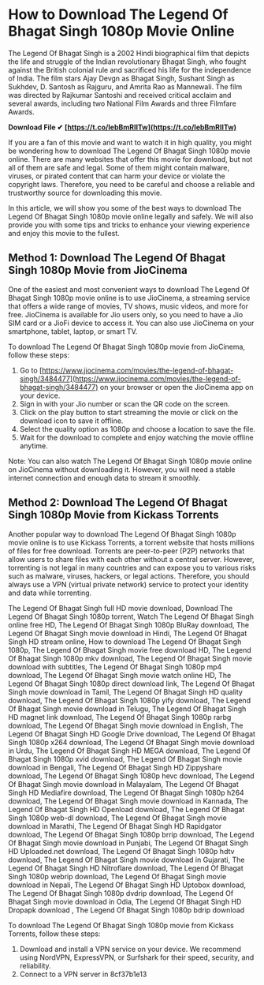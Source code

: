 
 
# How to Download The Legend Of Bhagat Singh 1080p Movie Online
 
The Legend Of Bhagat Singh is a 2002 Hindi biographical film that depicts the life and struggle of the Indian revolutionary Bhagat Singh, who fought against the British colonial rule and sacrificed his life for the independence of India. The film stars Ajay Devgn as Bhagat Singh, Sushant Singh as Sukhdev, D. Santosh as Rajguru, and Amrita Rao as Mannewali. The film was directed by Rajkumar Santoshi and received critical acclaim and several awards, including two National Film Awards and three Filmfare Awards.
 
**Download File ✔ [https://t.co/lebBmRIITw](https://t.co/lebBmRIITw)**


 
If you are a fan of this movie and want to watch it in high quality, you might be wondering how to download The Legend Of Bhagat Singh 1080p movie online. There are many websites that offer this movie for download, but not all of them are safe and legal. Some of them might contain malware, viruses, or pirated content that can harm your device or violate the copyright laws. Therefore, you need to be careful and choose a reliable and trustworthy source for downloading this movie.
 
In this article, we will show you some of the best ways to download The Legend Of Bhagat Singh 1080p movie online legally and safely. We will also provide you with some tips and tricks to enhance your viewing experience and enjoy this movie to the fullest.
 
## Method 1: Download The Legend Of Bhagat Singh 1080p Movie from JioCinema
 
One of the easiest and most convenient ways to download The Legend Of Bhagat Singh 1080p movie online is to use JioCinema, a streaming service that offers a wide range of movies, TV shows, music videos, and more for free. JioCinema is available for Jio users only, so you need to have a Jio SIM card or a JioFi device to access it. You can also use JioCinema on your smartphone, tablet, laptop, or smart TV.
 
To download The Legend Of Bhagat Singh 1080p movie from JioCinema, follow these steps:
 
1. Go to [https://www.jiocinema.com/movies/the-legend-of-bhagat-singh/3484477](https://www.jiocinema.com/movies/the-legend-of-bhagat-singh/3484477) on your browser or open the JioCinema app on your device.
2. Sign in with your Jio number or scan the QR code on the screen.
3. Click on the play button to start streaming the movie or click on the download icon to save it offline.
4. Select the quality option as 1080p and choose a location to save the file.
5. Wait for the download to complete and enjoy watching the movie offline anytime.

Note: You can also watch The Legend Of Bhagat Singh 1080p movie online on JioCinema without downloading it. However, you will need a stable internet connection and enough data to stream it smoothly.
 
## Method 2: Download The Legend Of Bhagat Singh 1080p Movie from Kickass Torrents
 
Another popular way to download The Legend Of Bhagat Singh 1080p movie online is to use Kickass Torrents, a torrent website that hosts millions of files for free download. Torrents are peer-to-peer (P2P) networks that allow users to share files with each other without a central server. However, torrenting is not legal in many countries and can expose you to various risks such as malware, viruses, hackers, or legal actions. Therefore, you should always use a VPN (virtual private network) service to protect your identity and data while torrenting.
 
The Legend Of Bhagat Singh full HD movie download,  Download The Legend Of Bhagat Singh 1080p torrent,  Watch The Legend Of Bhagat Singh online free HD,  The Legend Of Bhagat Singh 1080p BluRay download,  The Legend Of Bhagat Singh movie download in Hindi,  The Legend Of Bhagat Singh HD stream online,  How to download The Legend Of Bhagat Singh 1080p,  The Legend Of Bhagat Singh movie free download HD,  The Legend Of Bhagat Singh 1080p mkv download,  The Legend Of Bhagat Singh movie download with subtitles,  The Legend Of Bhagat Singh 1080p mp4 download,  The Legend Of Bhagat Singh movie watch online HD,  The Legend Of Bhagat Singh 1080p direct download link,  The Legend Of Bhagat Singh movie download in Tamil,  The Legend Of Bhagat Singh HD quality download,  The Legend Of Bhagat Singh 1080p yify download,  The Legend Of Bhagat Singh movie download in Telugu,  The Legend Of Bhagat Singh HD magnet link download,  The Legend Of Bhagat Singh 1080p rarbg download,  The Legend Of Bhagat Singh movie download in English,  The Legend Of Bhagat Singh HD Google Drive download,  The Legend Of Bhagat Singh 1080p x264 download,  The Legend Of Bhagat Singh movie download in Urdu,  The Legend Of Bhagat Singh HD MEGA download,  The Legend Of Bhagat Singh 1080p xvid download,  The Legend Of Bhagat Singh movie download in Bengali,  The Legend Of Bhagat Singh HD Zippyshare download,  The Legend Of Bhagat Singh 1080p hevc download,  The Legend Of Bhagat Singh movie download in Malayalam,  The Legend Of Bhagat Singh HD Mediafire download,  The Legend Of Bhagat Singh 1080p h264 download,  The Legend Of Bhagat Singh movie download in Kannada,  The Legend Of Bhagat Singh HD Openload download,  The Legend Of Bhagat Singh 1080p web-dl download,  The Legend Of Bhagat Singh movie download in Marathi,  The Legend Of Bhagat Singh HD Rapidgator download,  The Legend Of Bhagat Singh 1080p brrip download,  The Legend Of Bhagat Singh movie download in Punjabi,  The Legend Of Bhagat Singh HD Uploaded.net download,  The Legend Of Bhagat Singh 1080p hdtv download,  The Legend Of Bhagat Singh movie download in Gujarati,  The Legend Of Bhagat Singh HD Nitroflare download,  The Legend Of Bhagat Singh 1080p webrip download,  The Legend Of Bhagat Singh movie download in Nepali,  The Legend Of Bhagat Singh HD Uptobox download,  The Legend Of Bhagat Singh 1080p dvdrip download,  The Legend Of Bhagat Singh movie download in Odia,  The Legend Of Bhagat Singh HD Dropapk download ,  The Legend Of Bhagat Singh 1080p bdrip download
 
To download The Legend Of Bhagat Singh 1080p movie from Kickass Torrents, follow these steps:

1. Download and install a VPN service on your device. We recommend using NordVPN, ExpressVPN, or Surfshark for their speed, security, and reliability.
2. Connect to a VPN server in 8cf37b1e13


